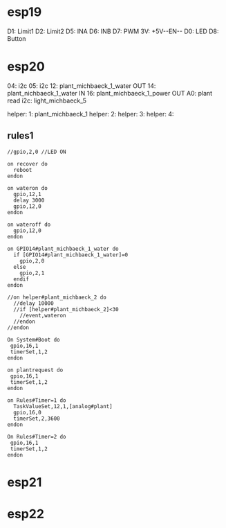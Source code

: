 # esp19
D1:   Limit1
D2:   Limit2
D5:   INA
D6:   INB
D7:   PWM
3V:   +5V--EN--
D0:   LED
D8:   Button


# esp20
04:   i2c
05:   i2c
12:   plant_michbaeck_1_water OUT
14:   plant_nichbaeck_1_water IN
16:   plant_michbaeck_1_power OUT
A0:   plant read
i2c:  light_michbaeck_5

helper: 1: plant_michbaeck_1
helper: 2: 
helper: 3: 
helper: 4: 

## rules1
```
//gpio,2,0 //LED ON

on recover do
  reboot
endon

on wateron do
  gpio,12,1
  delay 3000
  gpio,12,0
endon

on wateroff do
  gpio,12,0
endon

on GPIO14#plant_michbaeck_1_water do
  if [GPIO14#plant_michbaeck_1_water]=0
    gpio,2,0
  else
    gpio,2,1
  endif
endon

//on helper#plant_michbaeck_2 do
  //delay 10000
  //if [helper#plant_michbaeck_2]<30
    //event,wateron
  //endon
//endon

On System#Boot do
 gpio,16,1
 timerSet,1,2
endon

on plantrequest do
 gpio,16,1
 timerSet,1,2
endon

on Rules#Timer=1 do
  TaskValueSet,12,1,[analog#plant]
  gpio,16,0
  timerSet,2,3600
endon

On Rules#Timer=2 do
 gpio,16,1
 timerSet,1,2
endon
```

# esp21


# esp22

